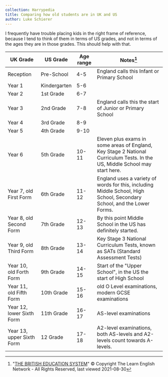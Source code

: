 ```yaml
---
collection: Harrypedia
title: Comparing how old students are in UK and US
author: Luke Schierer
---
```


I frequently have trouble placing kids in the right frame of reference, because
I tend to think of them in terms of US grades, and not in terms of the ages they
are in those grades. This should help with that.

| UK Grade                  | US Grade     | Age range | Notes[^20210830-1]                                                                                                          |
| ------------------------- | ------------ | --------- | --------------------------------------------------------------------------------------------------------------------------- |
| Reception                 | Pre-School   | 4-5       | England calls this Infant or Primary School                                                                                 |
| Year 1                    | Kindergarten | 5-6       |                                                                                                                             |
| Year 2                    | 1st Grade    | 6-7       |                                                                                                                             |
| Year 3                    | 2nd Grade    | 7-8       | England calls this the start of Junior or Primary School                                                                    |
| Year 4                    | 3rd Grade    | 8-9       |                                                                                                                             |
| Year 5                    | 4th Grade    | 9-10      |                                                                                                                             |
| Year 6                    | 5th Grade    | 10-11     | Eleven plus exams in some areas of England, Key Stage 2 National Curriculum Tests. In the US, Middle School may start here. |
| Year 7, old First Form    | 6th Grade    | 11-12     | England uses a variety of words for this, including Middle School, High School, Secondary School, and the Lower Forms.      |
| Year 8, old Second Form   | 7th Grade    | 12-13     | By this point Middle School in the US has definitely started.                                                               |
| Year 9, old Third Form    | 8th Grade    | 13-14     | Key Stage 3 National Curriculum Tests, known as SATs (Standard Assessment Tests)                                            |
| Year 10, old Forth Form   | 9th Grade    | 14-15     | Start of the "Upper School", in the US the start of High School                                                             |
| Year 11, old Fifth Form   | 10th Grade   | 15-16     | old O Level examinations, modern GCSE examinations                                                                          |
| Year 12, lower Sixth Form | 11th Grade   | 16-17     | AS-level examinations                                                                                                       |
| Year 13, upper Sixth Form | 12 Grade     | 17-18     | A2-level examinations, both AS-levels and A2-levels count towards A-levels.                                                 |

[^20210830-1]: 
    "[THE BRITISH EDUCATION SYSTEM][TBES]" © Copyright The Learn
    English Network - All Rights Reserved, last viewed 2021-08-30

[TBES]: https://www.learnenglish.de/culture/educationculture.html
